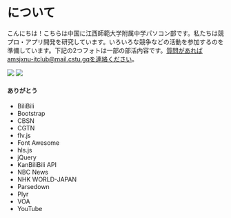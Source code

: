 # について

こんにちは！こちらは中国に江西師範大学附属中学パソコン部です。私たちは競プロ・アプリ開発を研究しています。いろいろな競争などの活動を参加するのを準備しています。下記の2つフォトは一部の部活内容です。質問があればamsjxnu-itclub@mail.cstu.gqを連絡ください。

<img src="/img/about/about/1" class="img-thumbnail img-fluid col-md-5 p-1 rounded mx-auto">
<img src="/img/about/about/2" class="img-thumbnail img-fluid col-md-5 p-1 rounded mx-auto">

<div class="mt-3"></div>

#### ありがとう
- BiliBili
- Bootstrap
- CBSN
- CGTN
- flv.js
- Font Awesome
- hls.js
- jQuery
- KanBiliBili API
- NBC News
- NHK WORLD-JAPAN
- Parsedown
- Plyr
- VOA
- YouTube